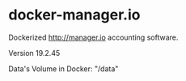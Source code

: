 # docker-manager.io

Dockerized http://manager.io accounting software.

Version 19.2.45

Data's Volume in Docker: "/data"
